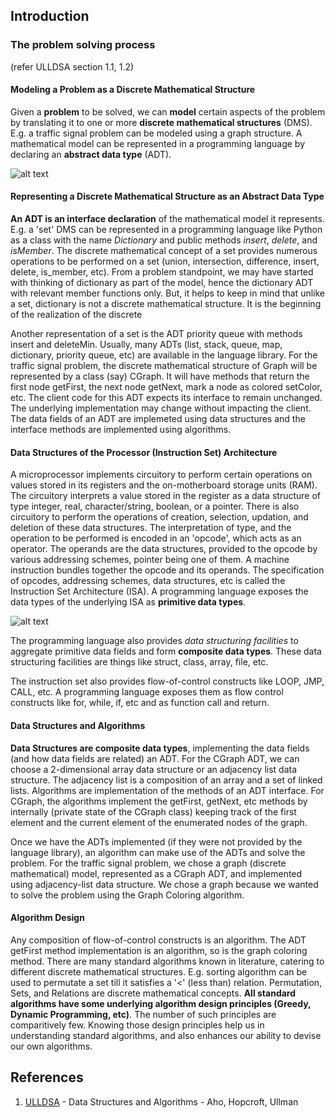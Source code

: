 ## Introduction

### The problem solving process
(refer ULLDSA section 1.1, 1.2)

#### Modeling a Problem as a Discrete Mathematical Structure

Given a **problem** to be solved, we can **model** certain aspects of the problem by translating it to one or more **discrete mathematical structures** (DMS). E.g. a traffic signal problem can be modeled using a graph structure. A mathematical model can be represented in a programming language by declaring an **abstract data type** (ADT).

![alt text](https://github.com/jeetendradhall/algorithms/raw/master/FromProblems2Instructions.png "From Problems to Machine Instructions")

#### Representing a Discrete Mathematical Structure as an Abstract Data Type

**An ADT is an interface declaration** of the mathematical model it represents. E.g. a 'set' DMS can be represented in a programming language like Python as a class with the name _Dictionary_ and public methods _insert_, _delete_, and _isMember_. The discrete mathematical concept of a set provides numerous operations to be performed on a set (union, intersection, difference, insert, delete, is_member, etc). From a problem standpoint, we may have started with thinking of dictionary as part of the model, hence the dictionary ADT with relevant member functions only. But, it helps to keep in mind that unlike a set, dictionary is not a discrete mathematical structure. It is the beginning of the realization of the discrete 

Another representation of a set is the ADT priority queue with methods insert and deleteMin. Usually, many ADTs (list, stack, queue, map, dictionary, priority queue, etc) are available in the language library. For the traffic signal problem, the discrete mathematical structure of Graph will be represented by a class (say) CGraph. It will have methods that return the first node getFirst, the next node getNext, mark a node as colored setColor, etc. The client code for this ADT expects its interface to remain unchanged. The underlying implementation may change without impacting the client. The data fields of an ADT are implemeted using data structures and the interface methods are implemented using algorithms.

#### Data Structures of the Processor (Instruction Set) Architecture
A microprocessor implements circuitory to perform certain operations on values stored in its registers and the on-motherboard storage units (RAM). The circuitory interprets a value stored in the register as a data structure of type integer, real, character/string, boolean, or a pointer. There is also circuitory to perform the operations of creation, selection, updation, and deletion of these data structures. The interpretation of type, and the operation to be performed is encoded in an 'opcode', which acts as an operator. The operands are the data structures, provided to the opcode by various addressing schemes, pointer being one of them. A machine instruction bundles together the opcode and its operands. The specification of opcodes, addressing schemes, data structures, etc is called the Instruction Set Architecture (ISA). A programming language exposes the data types of the underlying ISA as **primitive data types**. 

![alt text](https://github.com/jeetendradhall/algorithms/raw/master/DataStructuresProcessorArchitecture.png "Data Structures of the Processor Architecture")

The programming language also provides _data structuring facilities_ to aggregate primitive data fields and form **composite data types**. These data structuring facilities are things like struct, class, array, file, etc.

The instruction set also provides flow-of-control constructs like LOOP, JMP, CALL, etc. A programming language exposes them as flow control constructs like for, while, if, etc and as function call and return.

#### Data Structures and Algorithms

**Data Structures are composite data types**, implementing the data fields (and how data fields are related) an ADT. For the CGraph ADT, we can choose a 2-dimensional array data structure or an adjacency list data structure. The adjacency list is a composition of an array and a set of linked lists. Algorithms are implementation of the methods of an ADT interface. For CGraph, the algorithms implement the getFirst, getNext, etc methods by internally (private state of the CGraph class) keeping track of the first element and the current element of the enumerated nodes of the graph.

Once we have the ADTs implemented (if they were not provided by the language library), an algorithm can make use of the ADTs and solve the problem. For the traffic signal problem, we chose a graph (discrete mathematical) model, represented as a CGraph ADT, and implemented using adjacency-list data structure. We chose a graph because we wanted to solve the problem using the Graph Coloring algorithm.

#### Algorithm Design

Any composition of flow-of-control constructs is an algorithm. The ADT getFirst method implementation is an algorithm, so is the graph coloring method. There are many standard algorithms known in literature, catering to different discrete mathematical structures. E.g. sorting algorithm can be used to permutate a set till it satisfies a '<' (less than) relation. Permutation, Sets, and Relations are discrete mathematical concepts. **All standard algorithms have some underlying algorithm design principles (Greedy, Dynamic Programming, etc)**. The number of such principles are comparitively few. Knowing those design principles help us in understanding standard algorithms, and also enhances our ability to devise our own algorithms.

## References
1. [ULLDSA](https://www.amazon.com/Data-Structures-Algorithms-Alfred-Aho/dp/0201000237/ref=sr11?crid=PED8DJ3UJARO&keywords=data+structures+and+algorithms.+aho%2C+ullman+%26+hopcroft&qid=1563976870&s=gateway&sprefix=ullman+data+structures+%2Caps%2C375&sr=8-1) - Data Structures and Algorithms - Aho, Hopcroft, Ullman

